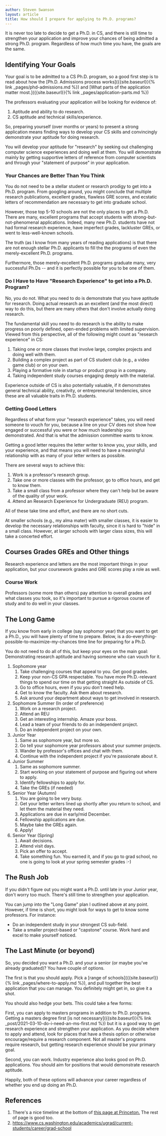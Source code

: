 ```yaml
---
author: Steven Swanson
layout: article
title: How should I prepare for applying to Ph.D. programs?
---
```


It is never too late to decide to get a Ph.D. in CS, and there is still time to strengthen your application and improve your chances of being admitted a strong Ph.D. program.  Regardless of how much time you have, the goals are the same.

## Identifying Your Goals

Your goal is to be admitted to a CS Ph.D. program, so a good first step is to read about how the [Ph.D. Admissions process works]({{site.baseurl}}{% link _pages/phd-admissions.md %}) and [What parts of the application matter most.]({{site.baseurl}}{% link _pages/application-parts.md %})

The professors evaluating your application will be looking for evidence of:

1.  Aptitude and ability to do research.
2.  CS aptitude and technical skills/experience.

So, preparing yourself (over months or years) to present a strong application means finding ways to develop your CS skills and convincingly demonstrate your aptitude for doing research.

You will develop your aptitude for "research" by seeking out challenging computer science experiences and doing well at them.  You will demonstrate mainly by getting supportive letters of reference from computer scientists and through your "statement of purpose" in your application.

### Your Chances are Better Than You Think

You do not need to be a stellar student or research prodigy to get into a Ph.D. program.  From googling around, you might conclude that multiple research publications, excellent grades, flawless GRE scores, and ecstatic letters of recommendation are necessary to get into graduate school.

However, those top 5-10 schools are not the only places to get a Ph.D.  There are many, excellent programs that accept students with strong-but-not-phenomenal applications.  Indeed, many new Ph.D. students have not had formal research experience, have imperfect grades, lackluster GREs, or went to less-well-known schools.

The truth (as I know from many years of reading applications) is that there are not enough stellar Ph.D. applicants to fill the the programs of even the merely-excellent Ph.D. programs.

Furthermore, those merely-excellent Ph.D. programs graduate many, very successful Ph.Ds -- and it is perfectly possible for you to be one of them.

### Do I Have to Have "Research Experience" to get into a Ph.D. Program?

No, you do not.  What you need to do is demonstrate that you have aptitude for research.  Doing actual research as an excellent (and the most direct) way to do this, but there are many others that don't involve actually doing research.

The fundamental skill you need to do research is the ability to make progress on poorly defined, open-ended problems with limited supervision.  Viewed from this perspective, all of the following might count as "research experience" in CS:

1.  Taking one or more classes that involve large, complex projects and doing well with them.
2.  Building a complex project as part of CS student club (e.g., a video game club) or on your own.
3.  Playing a formative role in startup or product group in a company.
4.  Taking independent study courses engaging deeply with the material.

Experience outside of CS is also potentially valuable, if it demonstrates general technical ability, creativity, or entrepreneurial tendencies, since these are all valuable traits in Ph.D. students.

### Getting Good Letters

Regardless of what form your "research experience" takes, you will need someone to vouch for you, because a line on your CV does not show how engaged or successful you were or how much leadership you demonstrated.  And that is what the admission committee wants to know.

Getting a good letter requires the letter writer to know you, your skills, and your experience, and that means you will need to have a meaningful relationship with as many of your letter writers as possible.

There are several ways to achieve this:

1.  Work is a professor's research group.
2.  Take one or more classes with the professor, go to office hours, and get to know them.
3.  Take a small class from a professor where they can't help but be aware of the quality of your work.
4.  Attend an Research Experience for Undergraduate (REU) program.

All of these take time and effort, and there are no short cuts.

At smaller schools (e.g., my alma mater) with smaller classes, it is easier to develop the necessary relationships with faculty, since it is hard to "hide" in a small class.  However, at larger schools with larger class sizes, this will take a concerted effort.

## Courses Grades GREs and Other things

Research experience and letters are the most important things in your application, but your coursework grades and GRE scores play a role as well.

### Course Work

Professors (some more than others) pay attention to overall grades and what classes you took, so it's important to pursue a rigorous course of study and to do well in your classes.


## The Long Game

If you know from early in college (say sophomor year) that you want to get a Ph.D., you will have plenty of time to prepare.  Below, is a do-everything-possible-to-maximize-my-chances time line for preparing for a Ph.D. 

You do not need to do all of this, but keep your eyes on the main goal:  Demonstrating research aptitude and having someone who can vouch for it.

1. Sophomore year 
    1. Take challenging courses that appeal to you.  Get good grades.
    2. Keep your non-CS GPA respectable.  You have more Ph.D.-relevant  things to spend our time on that getting straight As outside of CS. 
    4. Go to office hours, even if you you don't need help.
    5. Get to know the faculty.  Ask them about research. 
    6. Ask around your department about ways to get involved in research.
2. Sophomore Summer (In order of preference)
    1. Work on a research project.
    2. Attend an REU
    3. Get an interesting internship. Amaze your boss.
    4. Lead a team of your friends to do an independent project.
    5. Do an independent project on your own.
3.  Junior Year 
    1.  Same as sophomore year, but more so.
    2.  Go tell your sophomore year professors about your summer projects.
    3.  Wander by professor's offices and chat with them.
    4.  Continue with the independent project if you're passionate about it.
4.  Junior Summer
    1.  Same as sophomore summer.
    2.  Start working on your statement of purpose and figuring out where to apply.
    3.  Identify fellowships to apply for.
    4.  Take the GREs (if needed)
5.  Senior Year (Autumn)
    1.  You are going to be very busy.
    2.  Get your letter writers lined up shortly after you return to school, and let them the material they need.
    3.  Applications are due in early/mid December.
    4.  Fellowship applications are due.
    5.  Maybe take the GREs again.
    6.  Apply!
4.  Senior Year (Spring)
    1.  Await decisions.
    2.  Attend visit days.
    3.  Pick an offer to accept.
    4.  Take something fun.  You earned it, and if you go to grad school, no one is going to look at your spring semester grades :-)

## The Rush Job 

If you didn't figure out you might want a Ph.D. until late in your Junior year, don't worry too much.  There's still time to strengthen your application.

You can jump into the "Long Game" plan I outlined above at any point.  However, if time is short, you might look for ways to get to know some professors.  For instance:

* Do an independent study in your strongest CS sub-field.
* Take a smaller project-based or "capstone" course.  Work hard and excel to make yourself noticed.

## The Last Minute (or beyond)

So, you decided you want a Ph.D. and your a senior (or maybe you've already graduated)?  You have couple of options.

The first is that you should apply.  Pick a [range of schools]({{site.baseurl}}{% link _pages/where-to-apply.md %}), and pull together the best application that you can manage.  You definitely might get in, so give it a shot.

You should also hedge your bets.  This could take a few forms:

First, you can apply to masters programs in addition to Ph.D. programs.  Getting a masters degree first [is not necessary]({{site.baseurl}}{% link _post/2021-03-10-do-i-need-an-ms-first.md %}) but it is a good way to get research experience and strengthen your application.  As you decide where to apply and attend, look for places that have a thesis option or otherwise encourage/require a research component.  Not all master's programs require research, but getting research experience should be your primary goal.

Second, you can work.   Industry experience also looks good on Ph.D. applications.  You should aim for positions that would demonstrate research aptitude.

Happily, both of these options will advance your career regardless of whether you end up doing an Ph.D.

## References

1. There's a nice timeline at the bottom of [this page at Princeton.](https://www.cs.princeton.edu/academics/ugradpgm/gsg#Timeline)  The rest of page is good too.
4. https://www.cs.washington.edu/academics/ugrad/current-students/career/grad-school




